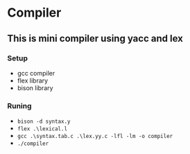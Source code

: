 # Compiler
## This is mini compiler using yacc and lex


### Setup
* gcc compiler
* flex library
* bison library

### Runing
* `bison -d syntax.y`
* `flex .\lexical.l`
* `gcc .\syntax.tab.c .\lex.yy.c -lfl -lm -o compiler`
* `./compiler`